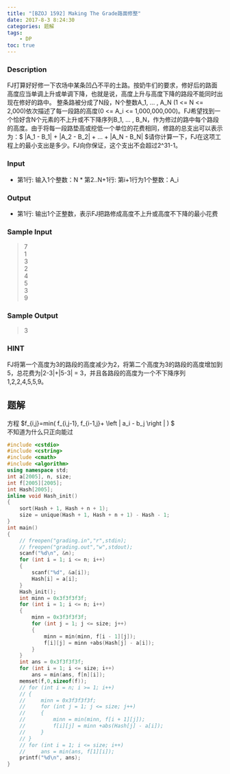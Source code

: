 ```yaml
---
title: "[BZOJ 1592] Making The Grade路面修整"
date: 2017-8-3 8:24:30
categories: 题解
tags:
    - DP
toc: true
---
```


### Description
FJ打算好好修一下农场中某条凹凸不平的土路。按奶牛们的要求，修好后的路面高度应当单调上升或单调下降，也就是说，高度上升与高度下降的路段不能同时出现在修好的路中。 整条路被分成了N段，N个整数A_1, ... , A_N (1 <= N <= 2,000)依次描述了每一段路的高度(0 <= A_i <= 1,000,000,000)。FJ希望找到一个恰好含N个元素的不上升或不下降序列B_1, ... , B_N，作为修过的路中每个路段的高度。由于将每一段路垫高或挖低一个单位的花费相同，修路的总支出可以表示为：$ |A\_1 - B\_1| + |A\_2 - B\_2| + ... + |A\_N - B\_N| $请你计算一下，FJ在这项工程上的最小支出是多少。FJ向你保证，这个支出不会超过2^31-1。
<!--more-->
### Input
* 第1行: 输入1个整数：N * 第2..N+1行: 第i+1行为1个整数：A_i

### Output
* 第1行: 输出1个正整数，表示FJ把路修成高度不上升或高度不下降的最小花费

### Sample Input
>7  
1  
3  
2  
4  
5  
3  
9  

### Sample Output
>3  

### HINT
FJ将第一个高度为3的路段的高度减少为2，将第二个高度为3的路段的高度增加到5，总花费为|2-3|+|5-3| = 3，并且各路段的高度为一个不下降序列 1,2,2,4,5,5,9。


## 题解

方程 $f\_{i,j}=min( f\_{i,j-1}, f\_{i-1,j}+ \left | a\_i - b\_j \right | ) $  
不知道为什么只正向能过

```c++
#include <cstdio>
#include <cstring>
#include <cmath>
#include <algorithm>
using namespace std;
int a[2005], n, size;
int f[2005][2005];
int Hash[2005];
inline void Hash_init()
{
    sort(Hash + 1, Hash + n + 1);
    size = unique(Hash + 1, Hash + n + 1) - Hash - 1;
}
int main()
{
    // freopen("grading.in","r",stdin);
    // freopen("grading.out","w",stdout);
    scanf("%d\n", &n);
    for (int i = 1; i <= n; i++)
    {
        scanf("%d", &a[i]);
        Hash[i] = a[i];
    }
    Hash_init();
    int minn = 0x3f3f3f3f;
    for (int i = 1; i <= n; i++)
    {   
        minn = 0x3f3f3f3f;
        for (int j = 1; j <= size; j++)
        {
            minn = min(minn, f[i - 1][j]);
            f[i][j] = minn +abs(Hash[j] - a[i]);
        }
    }
    int ans = 0x3f3f3f3f;
    for (int i = 1; i <= size; i++)
        ans = min(ans, f[n][i]);
    memset(f,0,sizeof(f));
    // for (int i = n; i >= 1; i++)
    // {   
    //     minn = 0x3f3f3f3f;
    //     for (int j = 1; j <= size; j++)
    //     {
    //         minn = min(minn, f[i + 1][j]);
    //         f[i][j] = minn +abs(Hash[j] - a[i]);
    //     }
    // }
    // for (int i = 1; i <= size; i++)
    //     ans = min(ans, f[1][i]);
    printf("%d\n", ans);
}
```
